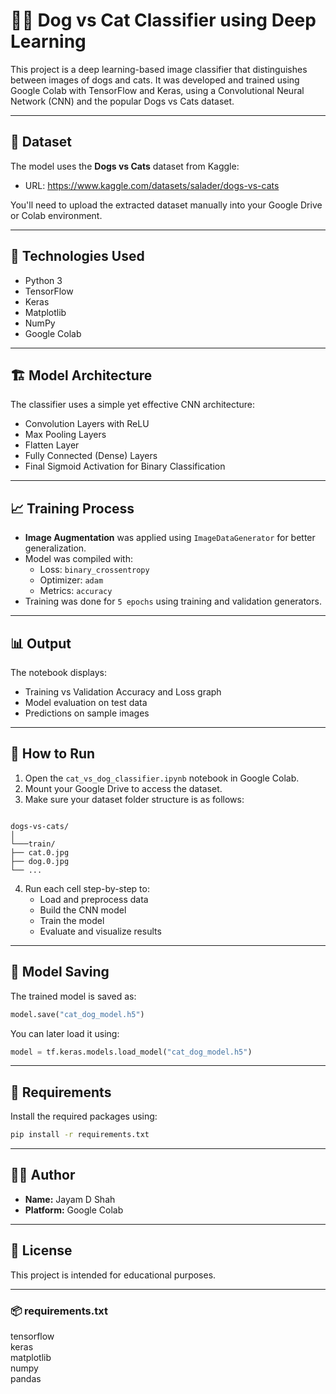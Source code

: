 # 🐶🐱 Dog vs Cat Classifier using Deep Learning

This project is a deep learning-based image classifier that distinguishes between images of dogs and cats. It was developed and trained using Google Colab with TensorFlow and Keras, using a Convolutional Neural Network (CNN) and the popular Dogs vs Cats dataset.

---

## 📁 Dataset

The model uses the **Dogs vs Cats** dataset from Kaggle:
- URL: https://www.kaggle.com/datasets/salader/dogs-vs-cats 
  
You'll need to upload the extracted dataset manually into your Google Drive or Colab environment.

---

## 🔧 Technologies Used

- Python 3
- TensorFlow
- Keras
- Matplotlib
- NumPy
- Google Colab

---

## 🏗️ Model Architecture

The classifier uses a simple yet effective CNN architecture:
- Convolution Layers with ReLU
- Max Pooling Layers
- Flatten Layer
- Fully Connected (Dense) Layers
- Final Sigmoid Activation for Binary Classification

---

## 📈 Training Process

- **Image Augmentation** was applied using `ImageDataGenerator` for better generalization.
- Model was compiled with:
  - Loss: `binary_crossentropy`
  - Optimizer: `adam`
  - Metrics: `accuracy`
- Training was done for `5 epochs` using training and validation generators.

---

## 📊 Output

The notebook displays:
- Training vs Validation Accuracy and Loss graph
- Model evaluation on test data
- Predictions on sample images

---

## 🚀 How to Run

1. Open the `cat_vs_dog_classifier.ipynb` notebook in Google Colab.
2. Mount your Google Drive to access the dataset.
3. Make sure your dataset folder structure is as follows:

```

dogs-vs-cats/
│
└───train/
├── cat.0.jpg
├── dog.0.jpg
└── ...

````

4. Run each cell step-by-step to:
   - Load and preprocess data
   - Build the CNN model
   - Train the model
   - Evaluate and visualize results

---

## 💾 Model Saving

The trained model is saved as:
```python
model.save("cat_dog_model.h5")
````

You can later load it using:

```python
model = tf.keras.models.load_model("cat_dog_model.h5")
```

---

## 📌 Requirements

Install the required packages using:

```bash
pip install -r requirements.txt
```

---

## 👨‍💻 Author

* **Name:**  Jayam D Shah
* **Platform:** Google Colab

---

## 📃 License

This project is intended for educational purposes. 

---

### 📦 requirements.txt

tensorflow \
keras \
matplotlib \
numpy \
pandas 
